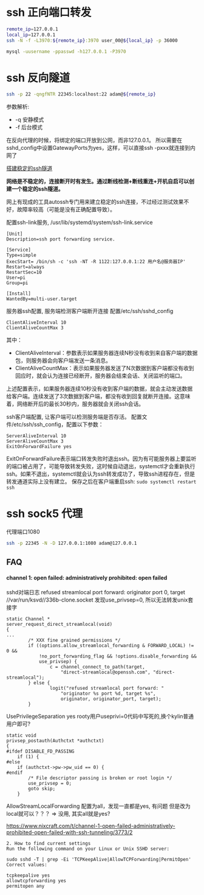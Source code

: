 # ssh 正向端口转发

```bash
remote_ip=127.0.0.1
local_ip=127.0.0.1
ssh -N -f -L3970:${remote_ip}:3970 user_00@${local_ip} -p 36000

mysql -uusername -ppasswd -h127.0.0.1 -P3970
```

# ssh 反向隧道

```bash
ssh -p 22 -qngfNTR 22345:localhost:22 adam@${remote_ip}
```

参数解析:
* -q 安静模式
* -f 后台模式

在反向代理的时候，将绑定的端口开放到公网，而非127.0.0.1。
所以需要在sshd_config中设置GatewayPorts为yes，这样，可以直接ssh -pxxx就连接到内网了

[搭建稳定的ssh隧道](http://www.maoyingdong.com/make_ssh_tunnel_stable/)

**网络是不稳定的，连接断开时有发生。通过断线检测+断线重连+开机自启可以创建一个稳定的ssh隧道。**

网上有现成的工具autossh专门用来建立稳定的ssh连接，不过经过测试效果不好，故障率较高（可能是没有正确配置导致）。

配置ssh-link服务, /usr/lib/systemd/system/ssh-link.service
```
[Unit]
Description=ssh port forwarding service.

[Service]
Type=simple
ExecStart= /bin/sh -c 'ssh -NT -R 1122:127.0.0.1:22 用户名@服务器IP'
Restart=always
RestartSec=10
User=pi
Group=pi

[Install]
WantedBy=multi-user.target
```

服务器ssh配置, 服务端检测客户端断开连接
配置/etc/ssh/sshd_config
```
ClientAliveInterval 10
ClientAliveCountMax 3
```

其中：
* ClientAliveInterval：参数表示如果服务器连续N秒没有收到来自客户端的数据包，则服务器会向客户端发送一条消息。
* ClientAliveCountMax：表示如果服务器发送了N次数据到客户端都没有收到回应时，就会认为连接已经断开，服务器会结束会话、关闭监听的端口。

上述配置表示，如果服务器连续10秒没有收到客户端的数据，就会主动发送数据给客户端。连续发送了3次数据到客户端，都没有收到回复就断开连接。这意味着，网络断开后的最长30秒内，服务器就会关闭ssh会话。


ssh客户端配置, 让客户端可以检测服务端是否存活。
配置文件/etc/ssh/ssh_config，配置以下参数：
```
ServerAliveInterval 10
ServerAliveCountMax 3
ExitOnForwardFailure yes
```
ExitOnForwardFailure表示端口转发失败时退出ssh。因为有可能服务器上要监听的端口被占用了，可能导致转发失败，这时候自动退出，systemctl才会重新执行ssh。如果不退出，systemctl就会认为ssh转发成功了，导致ssh进程存在，但是转发通道实际上没有建立。
保存之后在客户端重启ssh: `sudo systemctl restart ssh`

# ssh sock5 代理

代理端口1080
```bash
ssh -p 22345 -N -D 127.0.0.1:1080 adam@127.0.0.1
```

## FAQ

#### channel 1: open failed: administratively prohibited: open failed

sshd对端日志
refused streamlocal port forward: originator  port 0, target //var/run/ksvd//336b-clone.socket
发现use_privsep=0, 所以无法转发unix套接字
```
static Channel *
server_request_direct_streamlocal(void)
{
...
        /* XXX fine grained permissions */
        if ((options.allow_streamlocal_forwarding & FORWARD_LOCAL) != 0 &&
            !no_port_forwarding_flag && !options.disable_forwarding &&
            use_privsep) {
                c = channel_connect_to_path(target,
                    "direct-streamlocal@openssh.com", "direct-streamlocal");
        } else {
                logit("refused streamlocal port forward: "
                    "originator %s port %d, target %s",
                    originator, originator_port, target);
        }
```

UsePrivilegeSeparation yes
rooty用户useprivi=0代码中写死的,换个kylin普通用户即可?
```
static void
privsep_postauth(Authctxt *authctxt)
{
#ifdef DISABLE_FD_PASSING
    if (1) {
#else
    if (authctxt->pw->pw_uid == 0) {
#endif
        /* File descriptor passing is broken or root login */
        use_privsep = 0;
        goto skip;
    }
```

AllowStreamLocalForwarding 配置为all，发现一直都是yes, 有问题
但是改为local就可以？？？ => 没用, 其实all就是yes?

https://www.nixcraft.com/t/channel-1-open-failed-administratively-prohibited-open-failed-with-ssh-tunneling/3773/2
```
2. How to find current settings
Run the following command on your Linux or Unix SSHD server:

sudo sshd -T | grep -Ei 'TCPKeepAlive|AllowTCPForwarding|PermitOpen'
Correct values:

tcpkeepalive yes
allowtcpforwarding yes
permitopen any
```
